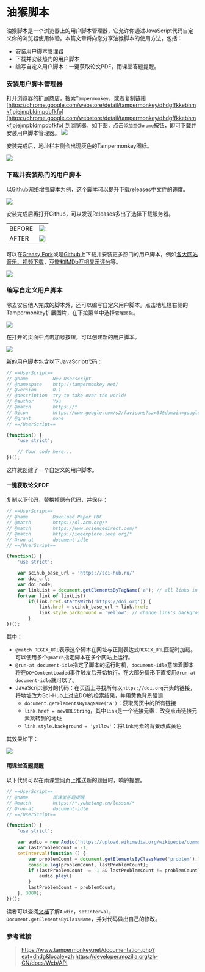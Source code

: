 # 油猴脚本

油猴脚本是一个浏览器上的用户脚本管理器，它允许你通过JavaScript代码自定义你的浏览器使用体验。本篇文章将向您分享油猴脚本的使用方法，包括：

* 安装用户脚本管理器
* 下载并安装热门的用户脚本
* 编写自定义用户脚本：一键获取论文PDF，雨课堂答题提醒。

### 安装用户脚本管理器

打开浏览器的扩展商店，搜索`Tampermonkey`，或者复制链接
[https://chrome.google.com/webstore/detail/tampermonkey/dhdgffkkebhmkfjojejmpbldmpobfkfo](https://chrome.google.com/webstore/detail/tampermonkey/dhdgffkkebhmkfjojejmpbldmpobfkfo)
到浏览器。如下图，点击`添加至Chrome`按钮，即可下载并安装用户脚本管理器。
![](/tech/monkey_script/img/tampermonkey-download.png)

安装完成后，地址栏右侧会出现灰色的Tampermonkey图标。

![](/tech/monkey_script/img/tampermonkey-installed.png)

### 下载并安装热门的用户脚本

以[Github网络增强脚本](https://greasyfork.org/zh-CN/scripts/412245-github-%E5%A2%9E%E5%BC%BA-%E9%AB%98%E9%80%9F%E4%B8%8B%E8%BD%BD)为例，这个脚本可以提升下载releases中文件的速度。

![](/tech/monkey_script/img/greasyfork-github.png)

安装完成后再打开Github，可以发现Releases多出了选择下载服务器。

|                                 |                                |
| ------------------------------- | ------------------------------ |
| BEFORE | ![](/tech/monkey_script/img/github-release-before.png) |
| AFTER | ![](/tech/monkey_script/img/github-release-after.png) |

可以在[Greasy Fork](https://greasyfork.org/zh-CN)或是[Github](https://gist.github.com/search?l=JavaScript&o=desc&q="%3D%3DUserScript%3D%3D"&s=updated)上下载并安装更多热门的用户脚本，例如[各大网站音乐、视频下载](https://greasyfork.org/zh-CN/scripts/418804-解锁b站大会员番剧-b站视频解析下载-全网vip视频免费破解去广告-全网音乐直接下载-油管-facebook等国外视频解析下载-网盘搜索引擎破解无限下载等)，[豆瓣和IMDb互相显示评分](https://greasyfork.org/zh-CN/scripts/7687-moremovieratings)等。

![](img/greasyfork-search.png)

### 编写自定义用户脚本

除去安装他人完成的脚本外，还可以编写自定义用户脚本。点击地址栏右侧的Tampermonkey扩展图片，在下拉菜单中选择`管理面板`。

![](/tech/monkey_script/img/tampermonkey-panel.png)

在打开的页面中点击加号按钮，可以创建新的用户脚本。

![](/tech/monkey_script/img/tampermonkey-newscript.png)

新的用户脚本包含以下JavaScript代码：

```javascript
// ==UserScript==
// @name         New Userscript
// @namespace    http://tampermonkey.net/
// @version      0.1
// @description  try to take over the world!
// @author       You
// @match        https://*
// @icon         https://www.google.com/s2/favicons?sz=64&domain=google.com.hk
// @grant        none
// ==/UserScript==

(function() {
    'use strict';

    // Your code here...
})();
```

这样就创建了一个自定义的用户脚本。

#### 一键获取论文PDF

复制以下代码，替换掉原有代码，并保存：

```javascript
// ==UserScript==
// @name         Download Paper PDF
// @match        https://dl.acm.org/*
// @match        https://www.sciencedirect.com/*
// @match        https://ieeexplore.ieee.org/*
// @run-at       document-idle
// ==/UserScript==

(function() {
    'use strict';

    var scihub_base_url = 'https://sci-hub.ru/'
    var doi_url;
    var doi_node;
    var linkList = document.getElementsByTagName('a'); // all links in the page
    for(var link of linkList)
        if(link.href.startsWith('https://doi.org')) {
            link.href = scihub_base_url + link.href;
            link.style.background = 'yellow'; // change link's background color to yellow
        }
})();
```

其中：

* `@match REGEX_URL`表示这个脚本在网址与正则表达式`REGEX_URL`匹配时加载。可以使用多个`@match`指定脚本在多个网站上运行。
* `@run-at document-idle`指定了脚本的运行时机，`document-idle`意味着脚本将在`DOMContentLoaded`事件触发后开始执行。在大部分情形下直接用`@run-at document-idle`就可以了。
* JavaScript部分的代码：在页面上寻找所有以`https://doi.org`开头的链接，将地址改为Sci-Hub上对应DOI的检索结果，并用黄色背景强调
  * `document.getElementsByTagName('a')`：获取网页中的所有链接
  * `link.href = newURLString`，其中`link`是一个链接元素：改变点击链接元素跳转到的地址
  * `link.style.background = 'yellow'`：将`link`元素的背景改成黄色

其效果如下：

![](/tech/monkey_script/img/paper-pdf-demo.gif)

#### 雨课堂答题提醒

以下代码可以在雨课堂网页上推送新的题目时，响铃提醒。

```javascript
// ==UserScript==
// @name         雨课堂答题提醒
// @match        https://*.yuketang.cn/lesson/*
// @run-at       document-idle
// ==/UserScript==

(function() {
    'use strict';

    var audio = new Audio('https://upload.wikimedia.org/wikipedia/commons/3/34/Sound_Effect_-_Door_Bell.ogg');
    var lastProblemCount = -1;
    setInterval(function () {
        var problemCount = document.getElementsByClassName('problem').length;
        console.log(problemCount, lastProblemCount);
        if (lastProblemCount != -1 && lastProblemCount != problemCount){ // new problem!
            audio.play()
        }
        lastProblemCount = problemCount;
    }, 3000);
})();
```

读者可以查阅[文档](https://developer.mozilla.org/zh-CN/docs/Web/API)了解`Audio`，`setInterval`，`Document.getElementsByClassName`，并对代码做出自己的修改。

### 参考链接

> https://www.tampermonkey.net/documentation.php?ext=dhdg&locale=zh
> https://developer.mozilla.org/zh-CN/docs/Web/API

